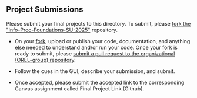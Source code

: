 ## Project Submissions

Please submit your final projects to this directory. To submit, please [fork the "Info-Proc-Foundations-SU-2025"](https://github.com/OREL-group/Info-Proc-Foundations-SU-2025/fork) repository. 

* On your [fork](youraccount/Info-Proc-Foundations-SU-2025/), upload or publish your code, documentation, and anything else needed to understand and/or run your code. Once your fork is ready to submit, please [submit a pull request to the organizational (OREL-group) repository](https://github.com/OREL-group/Info-Proc-Foundations-SU-2025/pulls).

* Follow the cues in the GUI, describe your submission, and submit.

* Once accepted, please submit the accepted link to the corresponding Canvas assignment called Final Project Link (Github).



